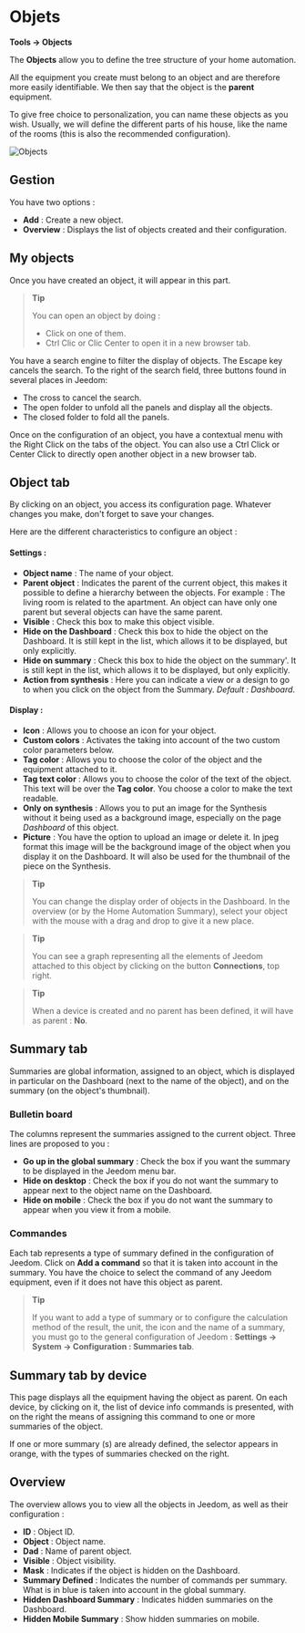 # Objets
**Tools → Objects**

The **Objects** allow you to define the tree structure of your home automation.

All the equipment you create must belong to an object and are therefore more easily identifiable. We then say that the object is the **parent** equipment.

To give free choice to personalization, you can name these objects as you wish. Usually, we will define the different parts of his house, like the name of the rooms (this is also the recommended configuration).

![Objects](./images/object_intro.gif)

## Gestion

You have two options :
- **Add** : Create a new object.
- **Overview** : Displays the list of objects created and their configuration.

## My objects

Once you have created an object, it will appear in this part.

> **Tip**
>
> You can open an object by doing :
> - Click on one of them.
> - Ctrl Clic or Clic Center to open it in a new browser tab.

You have a search engine to filter the display of objects. The Escape key cancels the search.
To the right of the search field, three buttons found in several places in Jeedom:

- The cross to cancel the search.
- The open folder to unfold all the panels and display all the objects.
- The closed folder to fold all the panels.

Once on the configuration of an object, you have a contextual menu with the Right Click on the tabs of the object. You can also use a Ctrl Click or Center Click to directly open another object in a new browser tab.

## Object tab

By clicking on an object, you access its configuration page. Whatever changes you make, don&#39;t forget to save your changes.

Here are the different characteristics to configure an object :

#### Settings :

- **Object name** : The name of your object.
- **Parent object** : Indicates the parent of the current object, this makes it possible to define a hierarchy between the objects. For example : The living room is related to the apartment. An object can have only one parent but several objects can have the same parent.
- **Visible** : Check this box to make this object visible.
- **Hide on the Dashboard** : Check this box to hide the object on the Dashboard. It is still kept in the list, which allows it to be displayed, but only explicitly.
- **Hide on summary** : Check this box to hide the object on the summary'. It is still kept in the list, which allows it to be displayed, but only explicitly.
- **Action from synthesis** : Here you can indicate a view or a design to go to when you click on the object from the Summary. *Default : Dashboard*.

#### Display :

- **Icon** : Allows you to choose an icon for your object.
- **Custom colors** : Activates the taking into account of the two custom color parameters below.
- **Tag color** : Allows you to choose the color of the object and the equipment attached to it.
- **Tag text color** : Allows you to choose the color of the text of the object. This text will be over the **Tag color**. You choose a color to make the text readable.
- **Only on synthesis** : Allows you to put an image for the Synthesis without it being used as a background image, especially on the page *Dashboard* of this object.
- **Picture** : You have the option to upload an image or delete it. In jpeg format this image will be the background image of the object when you display it on the Dashboard. It will also be used for the thumbnail of the piece on the Synthesis.

> **Tip**
>
> You can change the display order of objects in the Dashboard. In the overview (or by the Home Automation Summary), select your object with the mouse with a drag and drop to give it a new place.

> **Tip**
>
> You can see a graph representing all the elements of Jeedom attached to this object by clicking on the button **Connections**, top right.

> **Tip**
>
> When a device is created and no parent has been defined, it will have as parent : **No**.

## Summary tab

Summaries are global information, assigned to an object, which is displayed in particular on the Dashboard (next to the name of the object), and on the summary (on the object's thumbnail).


### Bulletin board

The columns represent the summaries assigned to the current object. Three lines are proposed to you :

- **Go up in the global summary** : Check the box if you want the summary to be displayed in the Jeedom menu bar.
- **Hide on desktop** : Check the box if you do not want the summary to appear next to the object name on the Dashboard.
- **Hide on mobile** : Check the box if you do not want the summary to appear when you view it from a mobile.

### Commandes

Each tab represents a type of summary defined in the configuration of Jeedom. Click on **Add a command** so that it is taken into account in the summary. You have the choice to select the command of any Jeedom equipment, even if it does not have this object as parent.

> **Tip**
>
> If you want to add a type of summary or to configure the calculation method of the result, the unit, the icon and the name of a summary, you must go to the general configuration of Jeedom : **Settings → System → Configuration : Summaries tab**.

## Summary tab by device

This page displays all the equipment having the object as parent. On each device, by clicking on it, the list of device info commands is presented, with on the right the means of assigning this command to one or more summaries of the object.

If one or more summary (s) are already defined, the selector appears in orange, with the types of summaries checked on the right.

## Overview

The overview allows you to view all the objects in Jeedom, as well as their configuration :

- **ID** : Object ID.
- **Object** : Object name.
- **Dad** : Name of parent object.
- **Visible** : Object visibility.
- **Mask** : Indicates if the object is hidden on the Dashboard.
- **Summary Defined** : Indicates the number of commands per summary. What is in blue is taken into account in the global summary.
- **Hidden Dashboard Summary** : Indicates hidden summaries on the Dashboard.
- **Hidden Mobile Summary** : Show hidden summaries on mobile.
